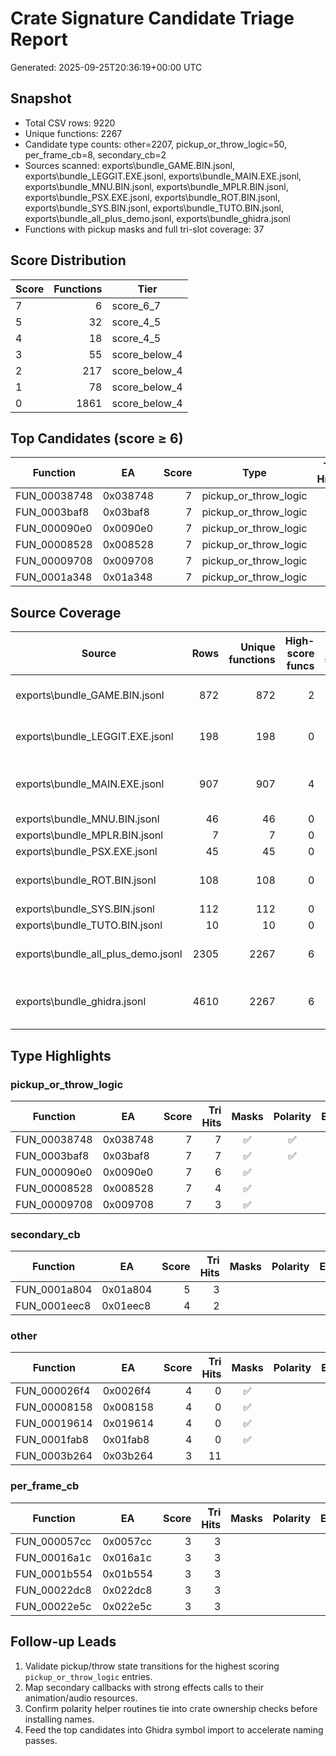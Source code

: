# Crate Signature Candidate Triage Report

Generated: 2025-09-25T20:36:19+00:00 UTC

## Snapshot

- Total CSV rows: 9220
- Unique functions: 2267
- Candidate type counts: other=2207, pickup_or_throw_logic=50, per_frame_cb=8, secondary_cb=2
- Sources scanned: exports\bundle_GAME.BIN.jsonl, exports\bundle_LEGGIT.EXE.jsonl, exports\bundle_MAIN.EXE.jsonl, exports\bundle_MNU.BIN.jsonl, exports\bundle_MPLR.BIN.jsonl, exports\bundle_PSX.EXE.jsonl, exports\bundle_ROT.BIN.jsonl, exports\bundle_SYS.BIN.jsonl, exports\bundle_TUTO.BIN.jsonl, exports\bundle_all_plus_demo.jsonl, exports\bundle_ghidra.jsonl
- Functions with pickup masks and full tri-slot coverage: 37

## Score Distribution

| Score | Functions | Tier |
| --- | ---: | --- |
| 7 | 6 | score_6_7 |
| 5 | 32 | score_4_5 |
| 4 | 18 | score_4_5 |
| 3 | 55 | score_below_4 |
| 2 | 217 | score_below_4 |
| 1 | 78 | score_below_4 |
| 0 | 1861 | score_below_4 |

## Top Candidates (score ≥ 6)

| Function | EA | Score | Type | Tri Hits | Masks | Polarity | Effects | Sources |
| --- | --- | ---: | --- | ---: | :---: | :---: | :---: | ---: |
| FUN_00038748 | 0x038748 | 7 | pickup_or_throw_logic | 7 | ✅ | ✅ |  | 3 |
| FUN_0003baf8 | 0x03baf8 | 7 | pickup_or_throw_logic | 7 | ✅ | ✅ |  | 3 |
| FUN_000090e0 | 0x0090e0 | 7 | pickup_or_throw_logic | 6 | ✅ |  | ✅ | 3 |
| FUN_00008528 | 0x008528 | 7 | pickup_or_throw_logic | 4 | ✅ |  | ✅ | 3 |
| FUN_00009708 | 0x009708 | 7 | pickup_or_throw_logic | 3 | ✅ |  | ✅ | 3 |
| FUN_0001a348 | 0x01a348 | 7 | pickup_or_throw_logic | 3 | ✅ |  | ✅ | 3 |

## Source Coverage

| Source | Rows | Unique functions | High-score funcs | Max score | Key types |
| --- | ---: | ---: | ---: | ---: | --- |
| exports\bundle_GAME.BIN.jsonl | 872 | 872 | 2 | 7 | other:833, pickup_or_throw_logic:34, per_frame_cb:5 |
| exports\bundle_LEGGIT.EXE.jsonl | 198 | 198 | 0 | 5 | other:196, pickup_or_throw_logic:1, per_frame_cb:1 |
| exports\bundle_MAIN.EXE.jsonl | 907 | 907 | 4 | 7 | other:891, pickup_or_throw_logic:13, secondary_cb:2, per_frame_cb:1 |
| exports\bundle_MNU.BIN.jsonl | 46 | 46 | 0 | 3 | other:46 |
| exports\bundle_MPLR.BIN.jsonl | 7 | 7 | 0 | 2 | other:7 |
| exports\bundle_PSX.EXE.jsonl | 45 | 45 | 0 | 1 | other:45 |
| exports\bundle_ROT.BIN.jsonl | 108 | 108 | 0 | 5 | other:105, pickup_or_throw_logic:2, per_frame_cb:1 |
| exports\bundle_SYS.BIN.jsonl | 112 | 112 | 0 | 3 | other:112 |
| exports\bundle_TUTO.BIN.jsonl | 10 | 10 | 0 | 3 | other:10 |
| exports\bundle_all_plus_demo.jsonl | 2305 | 2267 | 6 | 7 | other:2246, pickup_or_throw_logic:50, per_frame_cb:9 |
| exports\bundle_ghidra.jsonl | 4610 | 2267 | 6 | 7 | other:4491, pickup_or_throw_logic:100, per_frame_cb:17, secondary_cb:2 |

## Type Highlights

### pickup_or_throw_logic

| Function | EA | Score | Tri Hits | Masks | Polarity | Effects | Sources |
| --- | --- | ---: | ---: | :---: | :---: | :---: | ---: |
| FUN_00038748 | 0x038748 | 7 | 7 | ✅ | ✅ |  | 3 |
| FUN_0003baf8 | 0x03baf8 | 7 | 7 | ✅ | ✅ |  | 3 |
| FUN_000090e0 | 0x0090e0 | 7 | 6 | ✅ |  | ✅ | 3 |
| FUN_00008528 | 0x008528 | 7 | 4 | ✅ |  | ✅ | 3 |
| FUN_00009708 | 0x009708 | 7 | 3 | ✅ |  | ✅ | 3 |

### secondary_cb

| Function | EA | Score | Tri Hits | Masks | Polarity | Effects | Sources |
| --- | --- | ---: | ---: | :---: | :---: | :---: | ---: |
| FUN_0001a804 | 0x01a804 | 5 | 3 |  |  | ✅ | 3 |
| FUN_0001eec8 | 0x01eec8 | 4 | 2 |  |  | ✅ | 3 |

### other

| Function | EA | Score | Tri Hits | Masks | Polarity | Effects | Sources |
| --- | --- | ---: | ---: | :---: | :---: | :---: | ---: |
| FUN_000026f4 | 0x0026f4 | 4 | 0 | ✅ |  | ✅ | 3 |
| FUN_00008158 | 0x008158 | 4 | 0 | ✅ |  | ✅ | 4 |
| FUN_00019614 | 0x019614 | 4 | 0 | ✅ |  | ✅ | 3 |
| FUN_0001fab8 | 0x01fab8 | 4 | 0 | ✅ |  | ✅ | 3 |
| FUN_0003b264 | 0x03b264 | 3 | 11 |  |  |  | 3 |

### per_frame_cb

| Function | EA | Score | Tri Hits | Masks | Polarity | Effects | Sources |
| --- | --- | ---: | ---: | :---: | :---: | :---: | ---: |
| FUN_000057cc | 0x0057cc | 3 | 3 |  |  |  | 3 |
| FUN_00016a1c | 0x016a1c | 3 | 3 |  |  |  | 3 |
| FUN_0001b554 | 0x01b554 | 3 | 3 |  |  |  | 3 |
| FUN_00022dc8 | 0x022dc8 | 3 | 3 |  |  |  | 3 |
| FUN_00022e5c | 0x022e5c | 3 | 3 |  |  |  | 3 |

## Follow-up Leads

1. Validate pickup/throw state transitions for the highest scoring `pickup_or_throw_logic` entries.
2. Map secondary callbacks with strong effects calls to their animation/audio resources.
3. Confirm polarity helper routines tie into crate ownership checks before installing names.
4. Feed the top candidates into Ghidra symbol import to accelerate naming passes.
